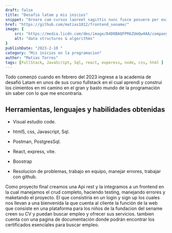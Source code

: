 ```yaml
---
draft: false
title: "Desafio latam y mis inicios"
snippet: "Ornare cum cursus laoreet sagittis nunc fusce posuere per euismod dis vehicula a, semper fames lacus maecenas dictumst pulvinar neque enim non potenti. Torquent hac sociosqu eleifend potenti."
href: "https://github.com/matias1812/frontend_sename/"
image: {
    src: "https://media.licdn.com/dms/image/D4D0BAQFPR6ZUmQw4AA/company-logo_200_200/0/1681130420838?e=1702512000&v=beta&t=mRz0VBXId8uKq4P2y80zz16jBaavmpAMWHM0zKtGDKU",
    alt: "data structures & algorithms"
}
publishDate: "2023-2-10 "
category: "Mis inicios en la programacion"
author: "Matias Torres"
tags: [FullStack, JavaScript, Sql, react, experess, node, css, html ]
---
```


Todo comenzó cuando en febrero del 2023 ingrese a la academia de desafió Latam en unos de sus curso fullstack en el cual aprendi y construi los cimientos en mi camino en el gran y basto mundo de la programación sin saber con lo que me encontraría.    

## Herramientas, lenguajes y habilidades obtenidas 

- Visual estudio code.

- html5, css, Javascript, Sql.

- Postman, PostgresSql.

- React, express, vite.

- Boostrap

- Resolucion de problemas, trabajo en equipo, manejar errores, trabajar con github.

Como proyecto final creamos una Api rest y la integramos a un frontend en la cual manejamos el crud completo, haciendo testing, manejando errores y maketando el proyecto. El que consistiría en un login y sign up los cuales nos llevan a una bienvenida la que cuenta al cliente la función de la web que consiste en una plataforma para los niños de la fundacion del sename creen su CV y puedan buscar empleo y ofrecer sus servicios. tambien cuenta con una pagina de documentación donde podrán encontrar los certificados esenciales para buscar empleo.    



